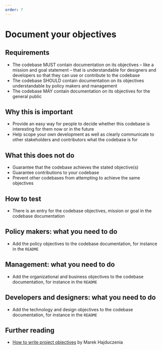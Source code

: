 ```yaml
---
order: 7
---
```


# Document your objectives

## Requirements

* The codebase MUST contain documentation on its objectives – like a mission and goal statement – that is understandable for designers and developers so that they can use or contribute to the codebase
* The codebase SHOULD contain documentation on its objectives understandable by policy makers and management
* The codebase MAY contain documentation on its objectives for the general public

## Why this is important

* Provide an easy way for people to decide whether this codebase is interesting for them now or in the future
* Help scope your own development as well as clearly communicate to other stakeholders and contributors what the codebase is for

## What this does not do

* Guarantee that the codebase achieves the stated objective(s)
* Guarantee contributions to your codebase
* Prevent other codebases from attempting to achieve the same objectives

## How to test

* There is an entry for the codebase objectives, mission or goal in the codebase documentation

## Policy makers: what you need to do

* Add the policy objectives to the codebase documentation, for instance in the `README`

## Management: what you need to do

* Add the organizational and business objectives to the codebase documentation, for instance in the `README`

## Developers and designers: what you need to do

* Add the technology and design objectives to the codebase documentation, for instance in the `README`

## Further reading

* [How to write project objectives](http://grouper.ieee.org/groups/802/3/RTPGE/public/may12/hajduczenia_01_0512.pdf) by Marek Hajduczenia

